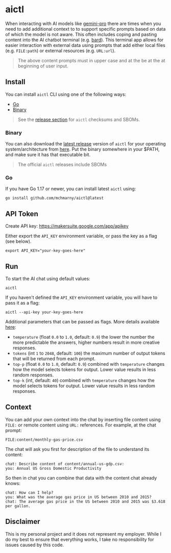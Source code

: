 # aictl

When interacting with AI models like [gemini-pro](https://ai.google.dev/models/gemini#model_variations) there are times when you need to add additional context to to support specific prompts based on data of which the model is not aware. This often includes coping and pasting content into the AI chatbot terminal (e.g. [bard](https://bard.google.com)). This terminal app allows for easier interaction with external data using prompts that add either local files (e.g. `FILE:path`) or external resources (e.g. `URL:url`).

> The above content prompts must in upper case and at the be at the at beginning of user input.

## Install 

You can install `aictl` CLI using one of the following ways:

* [Go](#go)
* [Binary](#binary)

> See the [release section](https://github.com/mchmarny/aictl/releases/latest) for `aictl` checksums and SBOMs.

### Binary 

You can also download the [latest release](https://github.com/mchmarny/aictl/releases/latest) version of `aictl` for your operating system/architecture from [here](https://github.com/mchmarny/aictl/releases/latest). Put the binary somewhere in your $PATH, and make sure it has that executable bit.

> The official `aictl` releases include SBOMs

### Go

If you have Go 1.17 or newer, you can install latest `aictl` using:

```shell
go install github.com/mchmarny/aictl@latest
```

## API Token

Create API key: https://makersuite.google.com/app/apikey

Either export the `API_KEY` environment variable, or pass the key as a flag (see below).

```shell
export API_KEY="your-key-goes-here"
```

## Run

To start the AI chat using default values:

```shell
aictl
```

If you haven't defined the `API_KEY` environment variable, you will have to pass it as a flag:

```shell
aictl --api-key your-key-goes-here
```

Additional parameters that can be passed as flags. More details available [here](https://ai.google.dev/docs/prompt_best_practices#experiment-with-different-parameter-values):

* `temperature` (float `0.0` to `1.0`, default: `0.9`) the lower the number the more predictable the answers, higher numbers result in more creative responses.
* `tokens` (int `1` to `2048`, default: `100`) the maximum number of output tokens that will be returned from each prompt.
* `top-p` (float `0.0` to `1.0`, default: `0.9`) combined with `temperature` changes how the model selects tokens for output. Lower value results in less random responses. 
* `top-k` (int, default: `40`) combined with `temperature` changes how the model selects tokens for output. Lower value results in less random responses. 

## Context

You can add your own context into the chat by inserting file content using `FILE:` or remote content using `URL:` references. For example, at the chat prompt:

```shell
FILE:content/monthly-gas-price.csv
```

The chat will ask you first for description of the file to understand its content:

```shell
chat: Describe content of content/annual-us-gdp.csv:
you: Annual US Gross Domestic Productivity
```

So then in chat you can combine that data with the content chat already knows: 

```shell
chat: How can I help?
you: What was the average gas price in US between 2010 and 2015?
chat: The average gas price in the US between 2010 and 2015 was $3.618 per gallon.
```

## Disclaimer

This is my personal project and it does not represent my employer. While I do my best to ensure that everything works, I take no responsibility for issues caused by this code.

